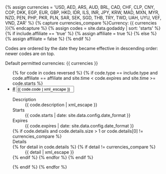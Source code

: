 {% assign currencies = 'USD, AED, ARS, AUD, BRL, CAD, CHF, CLP, CNY, COP, DKK, EGP, EUR, GBP, HKD, IDR, ILS, INR, JPY, KRW, MAD, MXN, MYR, NZD, PEN, PHP, PKR, PLN, SAR, SEK, SGD, THB, TRY, TWD, UAH, UYU, VEF, VND, ZAR' %}
{% capture currencies_compare %}Currency: {{ currencies }}{% endcapture %}
{% assign codes = site.data.godaddy | sort: 'starts' %}
{% if include.affiliate == 'true' %}
	{% assign affiliate = true %}
{% else %}
	{% assign affiliate = false %}
{% endif %}

Codes are ordered by the date they became effective in descending order: newer codes are on top.

Default permitted currencies: {{ currencies }}

<ul class="code-details">
	{% for code in codes reversed %}
		{% if code.type == include.type and code.affiliate == affiliate and site.time < code.expires and site.time >= code.starts %}
			<li id="code-{{ code.code | xml_escape }}">
				<a href="#code-{{ code.code | url_escape }}">#</a>
				<input type="text" onmouseover="this.focus();this.select();" onclick="this.select();" value="{{ code.code | xml_escape }}" readonly="readonly" />
				<dl>
					<dt>Description</dt>
					<dd>{{ code.description | xml_escape }}</dd>
					<dt>Starts</dt>
					<dd>{{ code.starts | date: site.data.config.date_format }}</dd>
					<dt>Expires</dt>
					<dd>{{ code.expires | date: site.data.config.date_format }}</dd>
					{% if code.details and code.details.size > 1 or code.details[0] != currencies_compare %}
						<dt>Details</dt>
						{% for detail in code.details %}
							{% if detail != currencies_compare %}
								<dd class="newline">{{ detail | xml_escape }}</dd>
							{% endif %}
						{% endfor %}
					{% endif %}
				</dl>
			</li>
		{% endif %}
	{% endfor %}
</ul>
